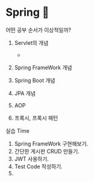 # Spring 🎈

어떤 공부 순서가 이상적일까?



1. Servlet의 개념

   - 

2. Spring FrameWork 개념

3. Spring Boot 개념

4. JPA 개념

5. AOP

6. 프록시, 프록시 패턴

   





실습 Time

1. Spring FrameWork 구현해보기.
2. 간단한 게시판 CRUD 만들기.
3. JWT 사용하기.
4. Test Code 작성하기.
5. 